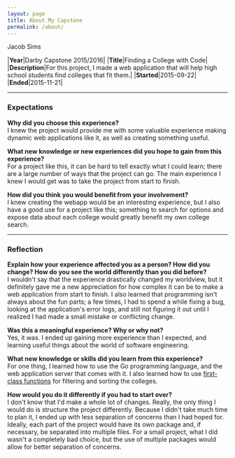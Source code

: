 ```yaml
---
layout: page
title: About My Capstone
permalink: /about/
---
```


Jacob Sims

|__Year__|Darby Capstone 2015/2016|
|__Title__|Finding a College with Code|
|__Description__|For this project, I made a web application that will help high school students find colleges that fit them.|
|__Started__|2015-09-22|
|__Ended__|2015-11-21|

---

### Expectations

__Why did you choose this experience?__  
I knew the project would provide me with some valuable experience making dynamic web applications like it, as well as creating something useful.

__What new knowledge or new experiences did you hope to gain from this experience?__  
For a project like this, it can be hard to tell exactly what I could learn; there are a large number of ways that the project can go. The main experience I knew I would get was to take the project from start to finish.

__How did you think you would benefit from your involvement?__  
I knew creating the webapp would be an interesting experience, but I also have a good use for a project like this; something to search for options and expose data about each college would greatly benefit my own college search.

---

### Reflection

__Explain how your experience affected you as a person? How did you change? How do you see the world differently than you did before?__  
I wouldn't say that the experience drastically changed my worldview, but it definitely gave me a new appreciation for how complex it can be to make a web application from start to finish. I also learned that programming isn't always about the fun parts; a few times, I had to spend a while fixing a bug, looking at the application's error logs, and still not figuring it out until I realized I had made a small mistake or conflicting change.

__Was this a meaningful experience? Why or why not?__  
Yes, it was. I ended up gaining more experience than I expected, and learning useful things about the world of software engineering.

__What new knowledge or skills did you learn from this experience?__  
For one thing, I learned how to use the Go programming language, and the web application server that comes with it. I also learned how to use [first-class functions](http://jacobsims.github.io/capstone-blog/blog/2015/10/07/first-class-functions.html) for filtering and sorting the colleges.

__How would you do it differently if you had to start over?__  
I don't know that I'd make a whole lot of changes. Really, the only thing I would do is structure the project differently. Because I didn't take much time to plan it, I ended up with less separation of concerns than I had hoped for. Ideally, each part of the project would have its own package and, if necessary, be separated into multiple files. For a small project, what I did wasn't a completely bad choice, but the use of multiple packages would allow for better separation of concerns.
